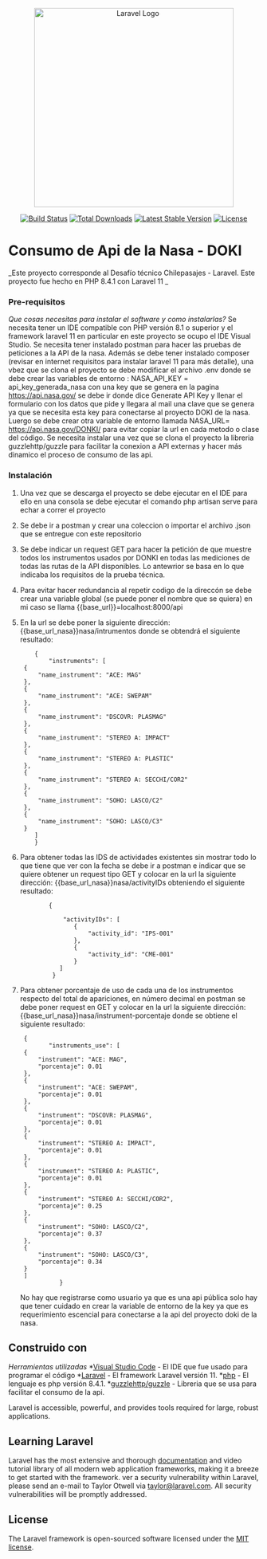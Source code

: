 <p align="center"><a href="https://laravel.com" target="_blank"><img src="https://raw.githubusercontent.com/laravel/art/master/logo-lockup/5%20SVG/2%20CMYK/1%20Full%20Color/laravel-logolockup-cmyk-red.svg" width="400" alt="Laravel Logo"></a></p>

<p align="center">
<a href="https://github.com/laravel/framework/actions"><img src="https://github.com/laravel/framework/workflows/tests/badge.svg" alt="Build Status"></a>
<a href="https://packagist.org/packages/laravel/framework"><img src="https://img.shields.io/packagist/dt/laravel/framework" alt="Total Downloads"></a>
<a href="https://packagist.org/packages/laravel/framework"><img src="https://img.shields.io/packagist/v/laravel/framework" alt="Latest Stable Version"></a>
<a href="https://packagist.org/packages/laravel/framework"><img src="https://img.shields.io/packagist/l/laravel/framework" alt="License"></a>
</p> 

# Consumo de Api de la Nasa - DOKI

 _Este proyecto corresponde al Desafío técnico Chilepasajes - Laravel. Este proyecto fue hecho en PHP 8.4.1 con Laravel 11 _
 
### Pre-requisitos 
_Que cosas necesitas para instalar el software y como instalarlas?_
Se necesita tener un IDE compatible con PHP versión 8.1 o superior y el framework laravel 11 en particular en este proyecto se ocupo el IDE Visual Studio. Se necesita tener instalado postman para hacer las pruebas de peticiones a la  API de la nasa. Además se debe tener instalado composer (revisar en internet requisitos para instalar laravel 11 para más detalle), una vbez que se clona el proyecto se debe modificar el archivo .env  donde se debe crear las variables de entorno : NASA_API_KEY = api_key_generada_nasa  con una key que se genera en la pagina https://api.nasa.gov/  se debe ir donde dice Generate API Key y llenar el formulario con los datos que pide y llegara al mail una clave que se genera ya que se necesita esta key para conectarse al proyecto DOKI de la nasa. Luergo se debe crear otra variable  de entorno llamada NASA_URL= https://api.nasa.gov/DONKI/ para evitar copiar la url en cada metodo o clase del código. Se necesita instalar una vez que se clona el proyecto la libreria guzzlehttp/guzzle para facilitar la conexion a API externas y hacer más dinamico el proceso de consumo de las api. 

### Instalación 
1. Una vez que se descarga el proyecto se debe ejecutar en el IDE  para ello en una consola  se debe ejecutar el comando php artisan serve para echar a correr el proyecto
2. Se debe ir a postman  y crear una coleccion o importar el archivo .json que se entregue con este repositorio
3. Se debe indicar un request GET para hacer la petición de que muestre todos los instrumentos usados por DONKI en todas las mediciones de todas las rutas de la API disponibles. Lo antewrior se basa en lo que indicaba los requisitos de la prueba técnica.
4. Para evitar hacer redundancia al repetir codigo de la direccón se debe crear una variable global (se puede poner el nombre que se quiera) en mi caso se llama {{base_url}}=localhost:8000/api
5. En la url se debe poner la siguiente dirección: {{base_url_nasa}}nasa/intrumentos donde se obtendrá el siguiente resultado:

           {
               "instruments": [
        {
            "name_instrument": "ACE: MAG"
        },
        {
            "name_instrument": "ACE: SWEPAM"
        },
        {
            "name_instrument": "DSCOVR: PLASMAG"
        },
        {
            "name_instrument": "STEREO A: IMPACT"
        },
        {
            "name_instrument": "STEREO A: PLASTIC"
        },
        {
            "name_instrument": "STEREO A: SECCHI/COR2"
        },
        {
            "name_instrument": "SOHO: LASCO/C2"
        },
        {
            "name_instrument": "SOHO: LASCO/C3"
        }
           ]
           }
  6. Para obtener todas las IDS de actividades existentes sin mostrar todo lo que tiene que ver con la fecha se debe ir a postman e indicar que se quiere obtener un request tipo GET  y colocar en la url la siguiente dirección: {{base_url_nasa}}nasa/activityIDs obteniendo el siguiente resultado:

                 {
               
                     "activityIDs": [
                        {
                            "activity_id": "IPS-001"
                        },
                        {
                            "activity_id": "CME-001"
                        }
                    ]
                  }
7. Para obtener porcentaje de uso de cada una de los instrumentos respecto del total de apariciones, en número decimal en postman se debe poner request en GET  y colocar en la url la siguiente dirección: {{base_url_nasa}}nasa/instrument-porcentaje donde se obtiene el siguiente resultado:

        {
               "instruments_use": [
        {
            "instrument": "ACE: MAG",
            "porcentaje": 0.01
        },
        {
            "instrument": "ACE: SWEPAM",
            "porcentaje": 0.01
        },
        {
            "instrument": "DSCOVR: PLASMAG",
            "porcentaje": 0.01
        },
        {
            "instrument": "STEREO A: IMPACT",
            "porcentaje": 0.01
        },
        {
            "instrument": "STEREO A: PLASTIC",
            "porcentaje": 0.01
        },
        {
            "instrument": "STEREO A: SECCHI/COR2",
            "porcentaje": 0.25
        },
        {
            "instrument": "SOHO: LASCO/C2",
            "porcentaje": 0.37
        },
        {
            "instrument": "SOHO: LASCO/C3",
            "porcentaje": 0.34
        }
        ]
                  }
   No hay que registrarse como usuario ya que es una api pública  solo hay que tener cuidado en crear la variable de entorno de la key ya que es requerimiento escencial para conectarse a la  api del proyecto 
  doki de la nasa.

## Construido con 
 _Herramientas utilizadas_
 *[Visual Studio Code](https://code.visualstudio.com/) - El IDE que fue usado para programar el código
 *[Laravel](https://laravel.com/) - El framework Laravel versión 11.
 *[php](https://www.php.net/) - El lenguaje es php versión 8.4.1.
 *[guzzlehttp/guzzle](https://docs.guzzlephp.org/en/stable/) - Libreria que se usa para facilitar el consumo de la api. 
 

Laravel is accessible, powerful, and provides tools required for large, robust applications.

## Learning Laravel

Laravel has the most extensive and thorough [documentation](https://laravel.com/docs) and video tutorial library of all modern web application frameworks, making it a breeze to get started with the framework.
ver a security vulnerability within Laravel, please send an e-mail to Taylor Otwell via [taylor@laravel.com](mailto:taylor@laravel.com). All security vulnerabilities will be promptly addressed.

## License

The Laravel framework is open-sourced software licensed under the [MIT license](https://opensource.org/licenses/MIT).

